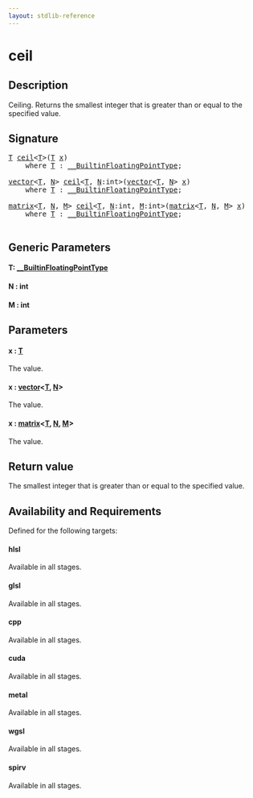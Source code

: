 ```yaml
---
layout: stdlib-reference
---
```


# ceil

## Description

Ceiling. Returns the smallest integer that is greater than or equal to the specified value.



## Signature 

<pre>
<a href="ceil.html#typeparam-T" class="code_type">T</a> <a href="ceil.html">ceil</a>&lt;<a href="ceil.html#typeparam-T" class="code_type">T</a>&gt;(<a href="ceil.html#typeparam-T" class="code_type">T</a> <a href="ceil.html#decl-x" class="code_param">x</a>)
    <span class='code_keyword'>where</span> <a href="ceil.html#typeparam-T" class="code_type">T</a> : <a href="../interfaces/0_builtinfloatingpointtype-029hm/index.html" class="code_type">__BuiltinFloatingPointType</a>;

<a href="../types/vector/index.html" class="code_type">vector</a>&lt;<a href="ceil.html#typeparam-T" class="code_type">T</a>, <a href="ceil.html#decl-N" class="code_var">N</a>&gt; <a href="ceil.html">ceil</a>&lt;<a href="ceil.html#typeparam-T" class="code_type">T</a>, <a href="ceil.html#decl-N" class="code_var">N</a>:<span class="code_keyword">int</span>&gt;(<a href="../types/vector/index.html" class="code_type">vector</a>&lt;<a href="ceil.html#typeparam-T" class="code_type">T</a>, <a href="ceil.html#decl-N" class="code_var">N</a>&gt; <a href="ceil.html#decl-x" class="code_param">x</a>)
    <span class='code_keyword'>where</span> <a href="ceil.html#typeparam-T" class="code_type">T</a> : <a href="../interfaces/0_builtinfloatingpointtype-029hm/index.html" class="code_type">__BuiltinFloatingPointType</a>;

<a href="../types/matrix/index.html" class="code_type">matrix</a>&lt;<a href="ceil.html#typeparam-T" class="code_type">T</a>, <a href="ceil.html#decl-N" class="code_var">N</a>, <a href="ceil.html#decl-M" class="code_var">M</a>&gt; <a href="ceil.html">ceil</a>&lt;<a href="ceil.html#typeparam-T" class="code_type">T</a>, <a href="ceil.html#decl-N" class="code_var">N</a>:<span class="code_keyword">int</span>, <a href="ceil.html#decl-M" class="code_var">M</a>:<span class="code_keyword">int</span>&gt;(<a href="../types/matrix/index.html" class="code_type">matrix</a>&lt;<a href="ceil.html#typeparam-T" class="code_type">T</a>, <a href="ceil.html#decl-N" class="code_var">N</a>, <a href="ceil.html#decl-M" class="code_var">M</a>&gt; <a href="ceil.html#decl-x" class="code_param">x</a>)
    <span class='code_keyword'>where</span> <a href="ceil.html#typeparam-T" class="code_type">T</a> : <a href="../interfaces/0_builtinfloatingpointtype-029hm/index.html" class="code_type">__BuiltinFloatingPointType</a>;

</pre>

## Generic Parameters

####  <a id="typeparam-T"></a>T: [\_\_BuiltinFloatingPointType](../interfaces/0_builtinfloatingpointtype-029hm/index.html)
####  <a id="decl-N"></a>N  : int
####  <a id="decl-M"></a>M  : int

## Parameters

####  <a id="decl-x"></a>x  : [T](ceil.html#typeparam-T)
The value.

####  <a id="decl-x"></a>x  : [vector](../types/vector/index.html)\<[T](../types/vector/index.html#typeparam-T), [N](../types/vector/index.html#decl-N)\>
The value.

####  <a id="decl-x"></a>x  : [matrix](../types/matrix/index.html)\<[T](.html), [N](../types/matrix/index.html#decl-N), [M](../types/matrix/index.html#decl-M)\>
The value.


## Return value
The smallest integer that is greater than or equal to the specified value.


## Availability and Requirements

Defined for the following targets:

#### hlsl
Available in all stages.

#### glsl
Available in all stages.

#### cpp
Available in all stages.

#### cuda
Available in all stages.

#### metal
Available in all stages.

#### wgsl
Available in all stages.

#### spirv
Available in all stages.



